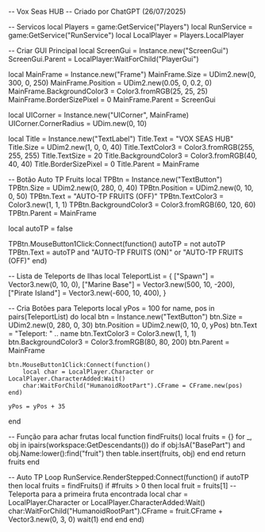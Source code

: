 -- Vox Seas HUB
-- Criado por ChatGPT (26/07/2025)

-- Servicos
local Players = game:GetService("Players")
local RunService = game:GetService("RunService")
local LocalPlayer = Players.LocalPlayer

-- Criar GUI Principal
local ScreenGui = Instance.new("ScreenGui")
ScreenGui.Parent = LocalPlayer:WaitForChild("PlayerGui")

local MainFrame = Instance.new("Frame")
MainFrame.Size = UDim2.new(0, 300, 0, 250)
MainFrame.Position = UDim2.new(0.05, 0, 0.2, 0)
MainFrame.BackgroundColor3 = Color3.fromRGB(25, 25, 25)
MainFrame.BorderSizePixel = 0
MainFrame.Parent = ScreenGui

local UICorner = Instance.new("UICorner", MainFrame)
UICorner.CornerRadius = UDim.new(0, 10)

local Title = Instance.new("TextLabel")
Title.Text = "VOX SEAS HUB"
Title.Size = UDim2.new(1, 0, 0, 40)
Title.TextColor3 = Color3.fromRGB(255, 255, 255)
Title.TextSize = 20
Title.BackgroundColor3 = Color3.fromRGB(40, 40, 40)
Title.BorderSizePixel = 0
Title.Parent = MainFrame

-- Botão Auto TP Fruits
local TPBtn = Instance.new("TextButton")
TPBtn.Size = UDim2.new(0, 280, 0, 40)
TPBtn.Position = UDim2.new(0, 10, 0, 50)
TPBtn.Text = "AUTO-TP FRUITS (OFF)"
TPBtn.TextColor3 = Color3.new(1, 1, 1)
TPBtn.BackgroundColor3 = Color3.fromRGB(60, 120, 60)
TPBtn.Parent = MainFrame

local autoTP = false

TPBtn.MouseButton1Click:Connect(function()
    autoTP = not autoTP
    TPBtn.Text = autoTP and "AUTO-TP FRUITS (ON)" or "AUTO-TP FRUITS (OFF)"
end)

-- Lista de Teleports de Ilhas
local TeleportList = {
    ["Spawn"] = Vector3.new(0, 10, 0),
    ["Marine Base"] = Vector3.new(500, 10, -200),
    ["Pirate Island"] = Vector3.new(-600, 10, 400),
}

-- Cria Botões para Teleports
local yPos = 100
for name, pos in pairs(TeleportList) do
    local btn = Instance.new("TextButton")
    btn.Size = UDim2.new(0, 280, 0, 30)
    btn.Position = UDim2.new(0, 10, 0, yPos)
    btn.Text = "Teleport: " .. name
    btn.TextColor3 = Color3.new(1, 1, 1)
    btn.BackgroundColor3 = Color3.fromRGB(80, 80, 200)
    btn.Parent = MainFrame

    btn.MouseButton1Click:Connect(function()
        local char = LocalPlayer.Character or LocalPlayer.CharacterAdded:Wait()
        char:WaitForChild("HumanoidRootPart").CFrame = CFrame.new(pos)
    end)

    yPos = yPos + 35
end

-- Função para achar frutas
local function findFruits()
    local fruits = {}
    for _, obj in ipairs(workspace:GetDescendants()) do
        if obj:IsA("BasePart") and obj.Name:lower():find("fruit") then
            table.insert(fruits, obj)
        end
    end
    return fruits
end

-- Auto TP Loop
RunService.RenderStepped:Connect(function()
    if autoTP then
        local fruits = findFruits()
        if #fruits > 0 then
            local fruit = fruits[1] -- Teleporta para a primeira fruta encontrada
            local char = LocalPlayer.Character or LocalPlayer.CharacterAdded:Wait()
            char:WaitForChild("HumanoidRootPart").CFrame = fruit.CFrame + Vector3.new(0, 3, 0)
            wait(1)
        end
    end
end)
